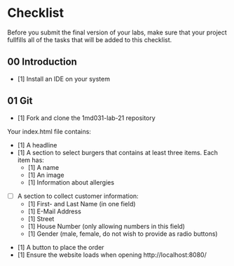 # Checklist

Before you submit the final version of your labs, make sure that your project fullfills all of the tasks that will be added to this checklist.

## 00 Introduction

- [1] Install an IDE on your system

## 01 Git

- [1] Fork and clone the 1md031-lab-21 repository

Your index.html file contains:
- [1] A headline
- [1] A section to select burgers that contains at least three items. Each item has:
    - [1] A name
    - [1] An image
    - [1] Information about allergies 
- [ ] A section to collect customer information:
    - [1] First- and Last Name (in one field)
    - [1] E-Mail Address
    - [1] Street
    - [1] House Number (only allowing numbers in this field)
    - [1] Gender (male, female, do not wish to provide as radio buttons)
- [1] A button to place the order
- [1] Ensure the website loads when opening http://localhost:8080/